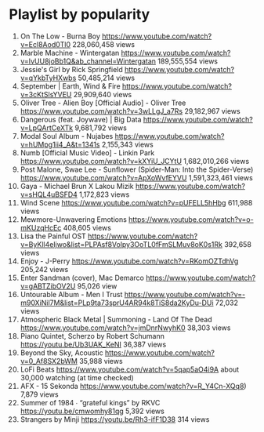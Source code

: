 # Playlist by popularity
1. On The Low - Burna Boy https://www.youtube.com/watch?v=Ecl8Aod0Tl0 228,060,458 views
2. Marble Machine - Wintergatan https://www.youtube.com/watch?v=IvUU8joBb1Q&ab_channel=Wintergatan 189,555,554 views
3. Jessie's Girl by Rick Springfield https://www.youtube.com/watch?v=qYkbTyHXwbs 50,485,214 views
4. September | Earth, Wind & Fire https://www.youtube.com/watch?v=3cKtSlsYVEU 29,909,640 views
5. Oliver Tree - Alien Boy [Official Audio] - Oliver Tree https://www.youtube.com/watch?v=3wLLgJ_a7Rs 29,182,967 views  
6. Dangerous (feat. Joywave) | Big Data https://www.youtube.com/watch?v=LpQArtCeXTk 9,681,792 views
7. Modal Soul Album - Nujabes https://www.youtube.com/watch?v=hUMpg1ii4_A&t=1341s 2,155,343 views
8. Numb [Official Music Video] - Linkin Park https://www.youtube.com/watch?v=kXYiU_JCYtU 1,682,010,266 views  
9. Post Malone, Swae Lee - Sunflower (Spider-Man: Into the Spider-Verse) https://www.youtube.com/watch?v=ApXoWvfEYVU 1,591,323,461 views  
10. Gaya - Michael Brun X Lakou Mizik https://www.youtube.com/watch?v=sHQL4uBSFD4 1,172,823 views
11. Wind Scene https://www.youtube.com/watch?v=pUFELL5hHbg 611,988 views
12. Mewmore-Unwavering Emotions https://www.youtube.com/watch?v=o-mKUzqHcEc 408,605 views
13. Lisa the Painful OST https://www.youtube.com/watch?v=ByKll4eIjwo&list=PLPAsf8Volpy3OoTL0fFmSLMuv8oK0s1Rk 392,658 views
14. Enjoy - J-Perry https://www.youtube.com/watch?v=RKomOZTdhVg 205,242 views  
15. Enter Sandman (cover), Mac Demarco https://www.youtube.com/watch?v=gABTZibOV2U 95,026 view  
16. Untourable Album - Men I Trust https://www.youtube.com/watch?v=-m90XiNil7M&list=PLp9ta73sprU4AR94k8TiS8da2KyDu-DUi 72,032 views  
17. Atmospheric Black Metal | Summoning - Land Of The Dead https://www.youtube.com/watch?v=jmDnrNwyhK0 38,303 views
18. Piano Quintet, Scherzo by Robert Schumann https://youtu.be/Ub3UAK_KeNI 36,387 views  
19. Beyond the Sky, Acoustic https://www.youtube.com/watch?v=0_Af8SX2bWM 35,988 views
20. LoFi Beats https://www.youtube.com/watch?v=5qap5aO4i9A about 30,000 watching (at time checked)
21. AFX - 15 Sekonda https://www.youtube.com/watch?v=R_Y4Cn-XQq8) 7,879 views
22. Summer of 1984 ∙ “grateful kings” by RKVC https://youtu.be/cmwomhy81qg 5,392 views
23. Strangers by Minji https://youtu.be/Rh3-ifF1D38 314 views
























